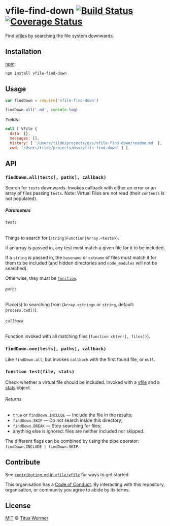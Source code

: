 # vfile-find-down [![Build Status][travis-badge]][travis] [![Coverage Status][codecov-badge]][codecov]

Find [vfile][]s by searching the file system downwards.

## Installation

[npm][]:

```bash
npm install vfile-find-down
```

## Usage

```js
var findDown = require('vfile-find-down')

findDown.all('.md', console.log)
```

Yields:

```js
null [ VFile {
  data: {},
  messages: [],
  history: [ '/Users/tilde/projects/oss/vfile-find-down/readme.md' ],
  cwd: '/Users/tilde/projects/oss/vfile-find-down' } ]
```

## API

### `findDown.all(tests[, paths], callback)`

Search for `tests` downwards.  Invokes callback with either an error
or an array of files passing `tests`.
Note: Virtual Files are not read (their `contents` is not populated).

##### Parameters

###### `tests`

Things to search for (`string|Function|Array.<tests>`).

If an array is passed in, any test must match a given file for it
to be included.

If a `string` is passed in, the `basename` or `extname` of files
must match it for them to be included (and hidden directories and
`node_modules` will not be searched).

Otherwise, they must be [`function`][test].

###### `paths`

Place(s) to searching from (`Array.<string>` or `string`, default:
`process.cwd()`).

###### `callback`

Function invoked with all matching files (`function cb(err[, files])`).

### `findDown.one(tests[, paths], callback)`

Like `findDown.all`, but invokes `callback` with the first found
file, or `null`.

### `function test(file, stats)`

Check whether a virtual file should be included.  Invoked with
a [vfile][] and a [stats][] object.

###### Returns

*   `true` or `findDown.INCLUDE` — Include the file in the results;
*   `findDown.SKIP` — Do not search inside this directory;
*   `findDown.BREAK` — Stop searching for files;
*   anything else is ignored: files are neither included nor skipped.

The different flags can be combined by using the pipe operator:
`findDown.INCLUDE | findDown.SKIP`.

## Contribute

See [`contributing.md` in `vfile/vfile`][contributing] for ways to get started.

This organisation has a [Code of Conduct][coc].  By interacting with this
repository, organisation, or community you agree to abide by its terms.

## License

[MIT][] © [Titus Wormer][author]

<!-- Definitions -->

[travis-badge]: https://img.shields.io/travis/vfile/vfile-find-down.svg

[travis]: https://travis-ci.org/vfile/vfile-find-down

[codecov-badge]: https://img.shields.io/codecov/c/github/vfile/vfile-find-down.svg

[codecov]: https://codecov.io/github/vfile/vfile-find-down

[npm]: https://docs.npmjs.com/cli/install

[mit]: license

[author]: https://wooorm.com

[vfile]: https://github.com/vfile/vfile

[stats]: https://nodejs.org/api/fs.html#fs_class_fs_stats

[test]: #function-testfile-stats

[contributing]: https://github.com/vfile/vfile/blob/master/contributing.md

[coc]: https://github.com/vfile/vfile/blob/master/code-of-conduct.md
